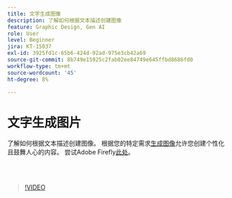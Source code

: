```yaml
---
title: 文字生成图像
description: 了解如何根据文本描述创建图像
feature: Graphic Design, Gen AI
role: User
level: Beginner
jira: KT-15037
exl-id: 3925fd1c-65b6-424d-92ad-975e3cb42a69
source-git-commit: 8b749e15925c2fab02ee84749e645ffbd8686fd0
workflow-type: tm+mt
source-wordcount: '45'
ht-degree: 8%

---
```


# 文字生成图片

了解如何根据文本描述创建图像。 根据您的特定需求[生成图像](https://www.adobe.com/products/firefly/features/text-to-image.html)允许您创建个性化且鼓舞人心的内容。 尝试Adobe Firefly[此处](https://firefly.adobe.com/)。

<br> 

>[!VIDEO](https://video.tv.adobe.com/v/3447680?quality=12&learn=on&hidetitle=true&captions=chi_hans)
